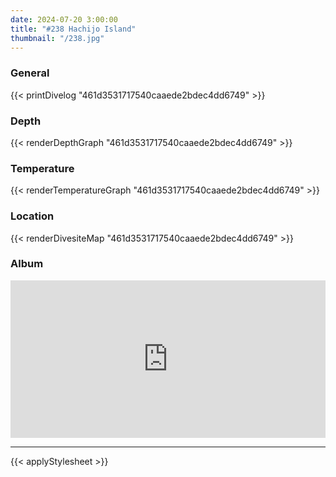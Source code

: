 ```yaml
---
date: 2024-07-20 3:00:00
title: "#238 Hachijo Island"
thumbnail: "/238.jpg"
---
```


### General

{{< printDivelog "461d3531717540caaede2bdec4dd6749" >}}

### Depth

{{< renderDepthGraph "461d3531717540caaede2bdec4dd6749" >}}

### Temperature

{{< renderTemperatureGraph "461d3531717540caaede2bdec4dd6749" >}}

### Location

{{< renderDivesiteMap "461d3531717540caaede2bdec4dd6749" >}}

### Album

<div class='lr_embed' style='position: relative; padding-bottom: 50%; height: 0; overflow: hidden;'><iframe id='iframe' src='https://lightroom.adobe.com/embed/shares/60784e4aecda41a5880462d0750057b4/slideshow?background_color=%232D2D2D&color=%23999999' frameborder='0'style='width:100%; height:100%; position: absolute; top:0; left:0;' ></iframe></div>

---

{{< applyStylesheet >}}
